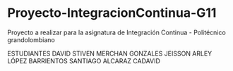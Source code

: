 # Proyecto-IntegracionContinua-G11
Proyecto a realizar para la asignatura de Integración Continua - Politécnico grandolombiano

ESTUDIANTES
DAVID STIVEN MERCHAN GONZALES
JEISSON ARLEY LÓPEZ BARRIENTOS
SANTIAGO ALCARAZ CADAVID
